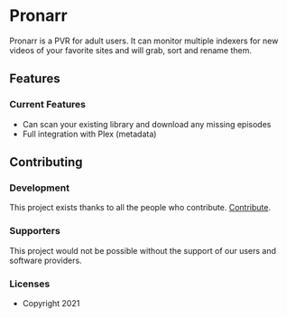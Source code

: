 # Pronarr

Pronarr is a PVR for adult users. It can monitor multiple indexers for new videos of your favorite sites and will grab, sort and rename them.

## Features

### Current Features

- Can scan your existing library and download any missing episodes
- Full integration with Plex (metadata)

## Contributing

### Development

This project exists thanks to all the people who contribute. [Contribute](CONTRIBUTING.md).

### Supporters

This project would not be possible without the support of our users and software providers.

### Licenses

- Copyright 2021

